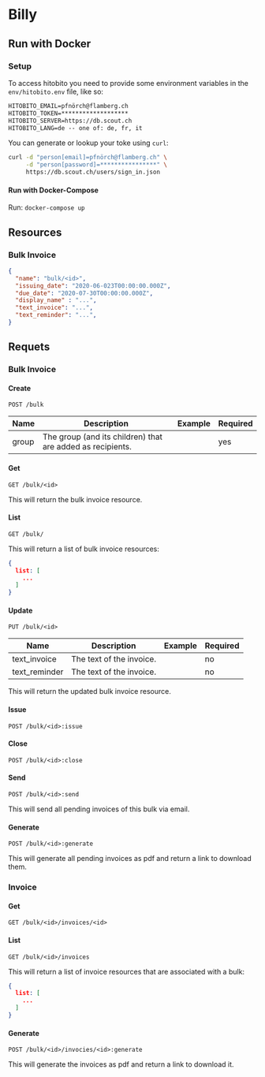 # Billy

## Run with Docker

### Setup

To access hitobito you need to provide some environment variables in the `env/hitobito.env` file, like so:

```txt
HITOBITO_EMAIL=pfnörch@flamberg.ch
HITOBITO_TOKEN=*******************
HITOBITO_SERVER=https://db.scout.ch
HITOBITO_LANG=de -- one of: de, fr, it
```

You can generate or lookup your toke using `curl`:

```bash
curl -d "person[email]=pfnörch@flamberg.ch" \
     -d "person[password]=****************" \
     https://db.scout.ch/users/sign_in.json
```

#### Run with Docker-Compose

Run: `docker-compose up`

## Resources

### Bulk Invoice

```json
{
  "name": "bulk/<id>",
  "issuing_date": "2020-06-023T00:00:00.000Z",
  "due_date": "2020-07-30T00:00:00.000Z",
  "display_name" : "...",
  "text_invoice": "...",
  "text_reminder": "...",
}
```

## Requets

### Bulk Invoice

#### Create

```
POST /bulk
```

| Name  | Description | Example | Required |
|-------|-------------|---------|----------|
| group | The group (and its children) that are added as recipients. |         | yes |

#### Get

```
GET /bulk/<id>
```

This will return the bulk invoice resource.

#### List

```
GET /bulk/
```

This will return a list of bulk invoice resources:

```json
{
  list: [
    ...
  ]
}
```

#### Update

```
PUT /bulk/<id>
```

| Name  | Description | Example | Required |
|-------|-------------|---------|----------|
| text_invoice | The text of the invoice. |         | no |
| text_reminder | The text of the invoice. |         | no |

This will return the updated bulk invoice resource.

#### Issue

```
POST /bulk/<id>:issue
```

#### Close

```
POST /bulk/<id>:close
```

#### Send

```
POST /bulk/<id>:send
```

This will send all pending invoices of this bulk via email.

#### Generate

```
POST /bulk/<id>:generate
```

This will generate all pending invoices as pdf and return a link to download them.

### Invoice

#### Get

```
GET /bulk/<id>/invoices/<id>
```

#### List

```
GET /bulk/<id>/invoices
```

This will return a list of invoice resources that are associated with a bulk:

```json
{
  list: [
    ...
  ]
}
```

#### Generate

```
POST /bulk/<id>/invocies/<id>:generate
```

This will generate the invoices as pdf and return a link to download it.
